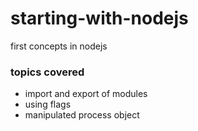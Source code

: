 # starting-with-nodejs
first concepts in nodejs

### topics covered
- import and export of modules
- using flags
- manipulated process object

